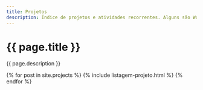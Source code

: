 ```yaml
---
title: Projetos
description: Índice de projetos e atividades recorrentes. Alguns são Work-in-progress!
---
```


# {{ page.title }}
{{ page.description }}

{% for post in site.projects %}
{% include listagem-projeto.html %}
{% endfor %}

